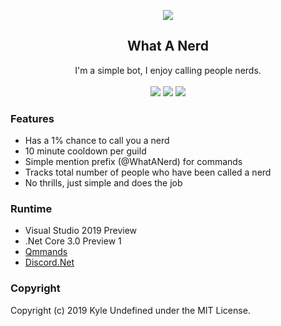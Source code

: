 <p align="center">
	<img src="https://i.imgur.com/0BpDENA.png" />
	<h2 align="center">What A Nerd</h2>
	<p align="center">
		I'm a simple bot, I enjoy calling people nerds.
		<br/><br/>
		<a href="https://kyleundefined.visualstudio.com/WhatANerd/_build"><img src="https://kyleundefined.visualstudio.com/WhatANerd/_apis/build/status/WhatANerd-CI"/></a>
		<a href="https://discordapp.com/oauth2/authorize?client_id=533149761541373992&scope=bot&permissions=379968"><img src="https://img.shields.io/badge/Invite-WhatANerd-7289DA.svg?longCache=true&style=flat-square&logo=discord" /></a>
		<a href="https://discord.gg/94WWV48"><img src="https://img.shields.io/badge/Join-Support%20Guild-7289DA.svg?longCache=true&style=flat-square&logo=discord" /></a>
	</p>
</p>

### Features

* Has a 1% chance to call you a nerd
* 10 minute cooldown per guild
* Simple mention prefix (@WhatANerd) for commands
* Tracks total number of people who have been called a nerd
* No thrills, just simple and does the job

### Runtime

* Visual Studio 2019 Preview
* .Net Core 3.0 Preview 1
* [Qmmands](https://github.com/Quahu/Qmmands/)
* [Discord.Net](https://github.com/RogueException/Discord.Net)

### Copyright

Copyright (c) 2019 Kyle Undefined under the MIT License.